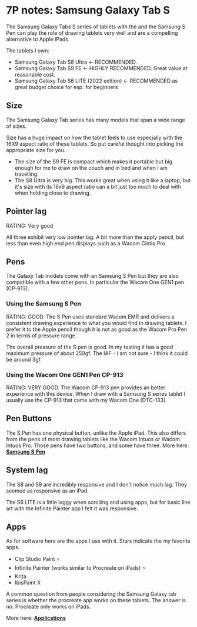 # 7P notes: Samsung Galaxy Tab S

The Samsung Galaxy Tabs S series of tablets with the and the Samsung S Pen can play the role of drawing tablets very well and are a compelling alternative to Apple iPads.

The tablets I own:

* Samsung Galaxy Tab S8 Ultra <- RECOMMENDED.
* Samsung Galaxy Tab S9 FE <- HIGHLY RECOMMENDED. Great value at reasonable cost.
* Samsung Galaxy Tab S6 LITE (2022 edition) <- RECOMMENDED as great budget choice for esp. for beginners

## Size

The Samsung Galaxy Tab series has many models that span a wide range of sizes.

Size has a huge impact on how the tablet feels to use especially with the 16X9 aspect ratio of these tablets. So put careful thought into picking the appropriate size for you.

* The size of the S9 FE is compact which makes it portable but big enough for me to draw on the couch and in bed and when I am travelling.  &#x20;
* The S8 Ultra is very big. This works great when using it like a laptop, but it's size with its 16x9 aspect ratio can a bit just too much to deal with when holding close to drawing.

## Pointer lag

RATING: Very good

All three exhibit very low pointer lag. A bit more than the apply pencil, but less than even high end pen displays such as a Wacom Cintiq Pro.

## Pens

The Galaxy Tab models come with an Samsung S Pen but they are also compatible with a few other pens. In particular the Wacom One GEN1 pen (CP-913).

### Using the Samsung S Pen

RATING: GOOD. The S Pen uses standard Wacom EMR and delivers a consistent drawing experience to what you would find in drawing tablets. I prefer it to the Apple pencil though it is not as good as the Wacom Pro Pen 2 in terms of pressure range.

The overall pressure of the S pen is good. In my testing it has a good maximum pressure of about 250gf. The IAF - I am not sure - I think it could be around 3gf.

### Using the Wacom One GEN1 Pen CP-913

RATING: VERY GOOD.  The Wacom CP-913 pen provides an better experience with this device. When I draw with a Samsung S series tablet  I usually use the CP-913 that came with my Wacom One (DTC-133).

## Pen Buttons

The S Pen has one physical button, unlike the Apple iPad. This also differs from the pens of most drawing tablets like the Wacom Intuos or Wacom Intuos Pro. Those pens have two buttons, and some have three. More here: [**Samsung S Pen**](samsung-s-pen.md)

## System lag

The S8 and S9 are incredibly responsive and I don't notice much lag. They seemed as responsive as an iPad.

The S6 LITE is a little laggy when scrolling and using apps, but for basic line art with the Infinite Painter app I felt it was responsive.&#x20;

## Apps

As for software here are the apps I use with it. Stars indicate the my favorite apps.

* Clip Studio Paint ⭐
* Infinite Painter (works similar to Procreate on iPads) ⭐
* Krita
* IbisPaint X

A common question from people considering the Samsung Galaxy tab series is whether the procreate app works on these tablets. The answer is no. Procreate only works on iPads.

More here: [**Applications**](../../applications/)&#x20;

